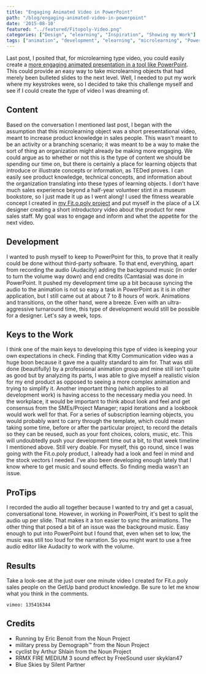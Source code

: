 ```yaml
---
title: "Engaging Animated Video in PowerPoint"
path: "/blog/engaging-animated-video-in-powerpoint"
date: '2015-08-10'
featured: "../featured/Fitopoly-Video.png"
categories: ["Design", "elearning", "Inspiration", "Showing my Work"]
tags: ["animation", "development", "elearning", "microlearning", "PowerPoint", "video"]
---
```


Last post, I posited that, for microlearning type video, you could easily create a [more engaging animated presentation in a tool like PowerPoint](/blog/inspiration-microlearning-video/). This could provide an easy way to take microlearning objects that had merely been bulleted slides to the next level. Well, I needed to put my work where my keystrokes were, so I decided to take this challenge myself and see if I could create the type of video I was dreaming of.

## Content

Based on the conversation I mentioned last post, I began with the assumption that this microlearning object was a short presentational video, meant to increase product knowledge in sales people. This wasn't meant to be an activity or a branching scenario; it was meant to be a way to make the sort of thing an organization might already be making more engaging. We could argue as to whether or not this is the type of content we should be spending our time on, but there is certainly a place for learning objects that introduce or illustrate concepts or information, as TEDed proves. I can easily see product knowledge, technical concepts, and information about the organization translating into these types of learning objects. I don't have much sales experience beyond a half-year volunteer stint in a museum bookstore, so I just made it up as I went along! I used the fitness wearable concept I created in [my Fit.o.poly project](http://www.knanthony.com/portfolio/fit-o-poly-wearable-serious-game/) and put myself in the place of a LX designer creating a short introductory video about the product for new sales staff. My goal was to engage and inform and whet the appetite for the next video.

## Development

I wanted to push myself to keep to PowerPoint for this, to prove that it really could be done without third-party software. To that end, everything, apart from recording the audio (Audacity) adding the background music (in order to turn the volume way down) and end credits (Camtasia) was done in PowerPoint. It pushed my development time up a bit because syncing the audio to the animation is not so easy a task in PowerPoint as it is in other application, but I still came out at about 7 to 8 hours of work. Animations and transitions, on the other hand, were a breeze. Even with an ultra-aggressive turnaround time, this type of development would still be possible for a designer. Let's say a week, tops.

## Keys to the Work

I think one of the main keys to developing this type of video is keeping your own expectations in check. Finding that Kitty Communication video was a huge boon because it gave me a quality standard to aim for. That was still done (beautifully) by a professional animation group and mine still isn't quite as good but by analyzing its parts, I was able to give myself a realistic vision for my end product as opposed to seeing a more complex animation and trying to simplify it. Another important thing (which applies to all development work) is having access to the necessary media you need. In the workplace, it would be important to think about look and feel and get consensus from the SMEs/Project Manager; rapid iterations and a lookbook would work well for that. For a series of subscription learning objects, you would probably want to carry through the template, which could mean taking some time, before or after the particular project, to record the details so they can be reused, such as your font choices, colors, music, etc. This will undoubtedly push your development time out a bit, to that week timeline I mentioned above. Still very doable. For myself, this go round, since I was going with the Fit.o.poly product, I already had a look and feel in mind and the stock vectors I needed. I've also been developing enough lately that I know where to get music and sound effects. So finding media wasn't an issue.

## ProTips

I recorded the audio all together because I wanted to try and get a casual, conversational tone. However, in working in PowerPoint, it's best to split the audio up per slide. That makes it a ton easier to sync the animations. The other thing that posed a bit of an issue was the background music. Easy enough to put into PowerPoint but I found that, even when set to low, the music was still too loud for the narration. So you might want to use a free audio editor like Audacity to work with the volume.

## Results

Take a look-see at the just over one minute video I created for Fit.o.poly sales people on the GetUp band product knowledge. Be sure to let me know what you think in the comments.

`vimeo: 135416344`

## Credits

*   Running by Eric Benoit from the Noun Project
*   military press by Demograph™ from the Noun Project
*   cyclist by Arthur Shlain from the Noun Project
*   RRMX FIRE MEDIUM 3 sound effect by FreeSound user skyklan47
*   Blue Skies by Silent Partner
